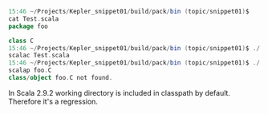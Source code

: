 ```scala
15:46 ~/Projects/Kepler_snippet01/build/pack/bin (topic/snippet01)$
cat Test.scala
package foo

class C
15:46 ~/Projects/Kepler_snippet01/build/pack/bin (topic/snippet01)$ ./
scalac Test.scala
15:46 ~/Projects/Kepler_snippet01/build/pack/bin (topic/snippet01)$ ./
scalap foo.C
class/object foo.C not found.
```

In Scala 2.9.2 working directory is included in classpath by default. Therefore it's a regression.
